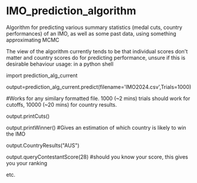 # IMO_prediction_algorithm
Algorithm for predicting various summary statistics (medal cuts, country performances) of an IMO, as well as some past data, using something approximating MCMC

The view of the algorithm currently tends to be that individual scores don't matter and country scores do for predicting performance, 
unsure if this is desirable behaviour 
usage: in a python shell

import prediction_alg_current

output=prediction_alg_current.predict(filename='IMO2024.csv',Trials=1000) 

#Works for any similary formatted file. 1000 (~2 mins) trials should work for cutoffs, 10000 (~20 mins) for country results.

output.printCuts()

output.printWinner() #Gives an estimation of which country is likely to win the IMO

output.CountryResults("AUS")

output.queryContestantScore(28) #should you know your score, this gives you your ranking

etc.
